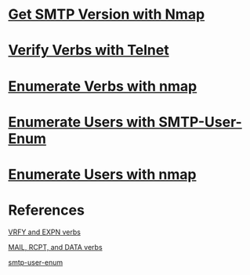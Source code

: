 # [Get SMTP Version with Nmap](../../Tools/ActiveRecon/Nmap/README.md#Get-SMTP-Version)

# [Verify Verbs with Telnet](../../Tools/Telnet/README.md#Verify-SMTP-Verbs-and-User)

# [Enumerate Verbs with nmap](../../Tools/ActiveRecon/Nmap/README.md#Enumerate-SMTP-Verbs)

# [Enumerate Users with SMTP-User-Enum](../../Tools/SMTP/smtp-user-enum/README.md#Enumerate-Users)

# [Enumerate Users with nmap](../../Tools/ActiveRecon/Nmap/README.md#Enumerate-SMTP-Users)

# References
[VRFY and EXPN verbs](https://cr.yp.to/smtp/vrfy.html)

[MAIL, RCPT, and DATA verbs](https://cr.yp.to/smtp/mail.html)

[smtp-user-enum](https://pentestmonkey.net/tools/user-enumeration/smtp-user-enum)